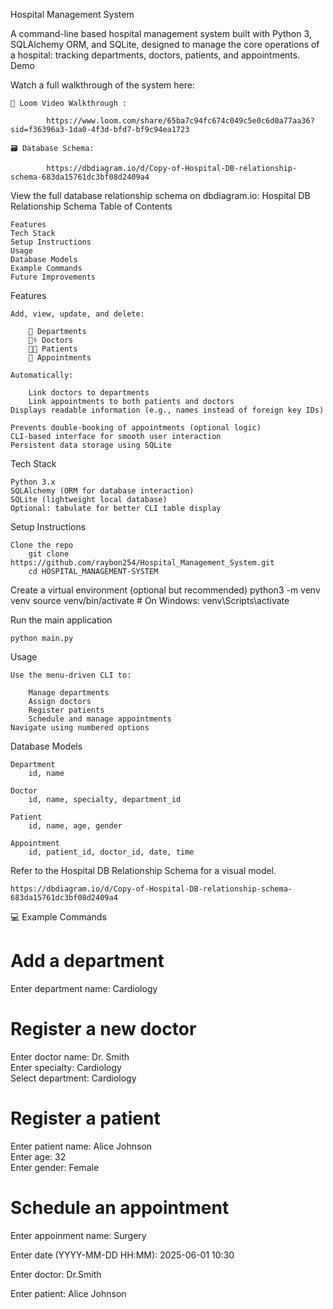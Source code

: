 Hospital Management System

A command-line based hospital management system built with Python 3, SQLAlchemy ORM, and SQLite, designed to manage the core operations of a hospital: tracking departments, doctors, patients, and appointments.
Demo

Watch a full walkthrough of the system here:

    🎥 Loom Video Walkthrough :
    
            https://www.loom.com/share/65ba7c94fc674c049c5e0c6d0a77aa36?sid=f36396a3-1da0-4f3d-bfd7-bf9c94ea1723
    
    🗃️ Database Schema: 
            
            https://dbdiagram.io/d/Copy-of-Hospital-DB-relationship-schema-683da15761dc3bf08d2409a4

View the full database relationship schema on dbdiagram.io:
Hospital DB Relationship Schema
Table of Contents

    Features
    Tech Stack
    Setup Instructions
    Usage
    Database Models
    Example Commands
    Future Improvements

Features

    Add, view, update, and delete:

        🏥 Departments
        👨‍⚕️ Doctors
        🧑‍🦰 Patients
        📅 Appointments

    Automatically:

        Link doctors to departments
        Link appointments to both patients and doctors
    Displays readable information (e.g., names instead of foreign key IDs)

    Prevents double-booking of appointments (optional logic)
    CLI-based interface for smooth user interaction
    Persistent data storage using SQLite

Tech Stack

    Python 3.x
    SQLAlchemy (ORM for database interaction)
    SQLite (lightweight local database)
    Optional: tabulate for better CLI table display

Setup Instructions

    Clone the repo
        git clone https://github.com/raybon254/Hospital_Management_System.git
        cd HOSPITAL_MANAGEMENT-SYSTEM

Create a virtual environment (optional but recommended)
    python3 -m venv venv
    source venv/bin/activate 
    # On Windows: venv\Scripts\activate

Run the main application

    python main.py

Usage

    Use the menu-driven CLI to:

        Manage departments
        Assign doctors
        Register patients
        Schedule and manage appointments
    Navigate using numbered options

Database Models

    Department
        id, name

    Doctor
        id, name, specialty, department_id

    Patient
        id, name, age, gender

    Appointment
        id, patient_id, doctor_id, date, time

Refer to the Hospital DB Relationship Schema for a visual model.

    https://dbdiagram.io/d/Copy-of-Hospital-DB-relationship-schema-683da15761dc3bf08d2409a4
    
💻 Example Commands

# Add a department
Enter department name: Cardiology

# Register a new doctor
Enter doctor name: Dr. Smith  
Enter specialty: Cardiology  
Select department: Cardiology

# Register a patient
Enter patient name: Alice Johnson  
Enter age: 32  
Enter gender: Female

# Schedule an appointment
Enter appoinment name: Surgery 

Enter date (YYYY-MM-DD HH:MM): 2025-06-01  10:30

Enter doctor: Dr.Smith

Enter patient: Alice Johnson


